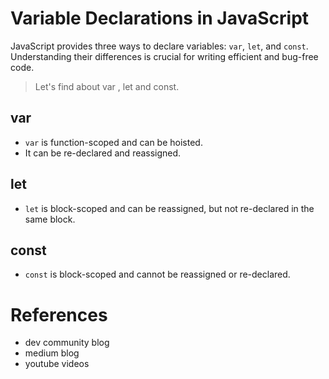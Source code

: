# Variable Declarations in JavaScript

JavaScript provides three ways to declare variables: `var`, `let`, and `const`. Understanding their differences is crucial for writing efficient and bug-free code.

> Let's find about var , let and const.

## var

- `var` is function-scoped and can be hoisted.
- It can be re-declared and reassigned.

## let

- `let` is block-scoped and can be reassigned, but not re-declared in the same block.

## const

- `const` is block-scoped and cannot be reassigned or re-declared.

# References

- dev community blog
- medium blog
- youtube videos
